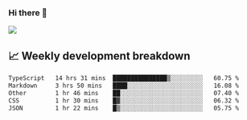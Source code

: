 ### Hi there 👋
<img align="center" src="https://github-readme-stats.vercel.app/api?username=Tumao727&show_icons=true&hide_title=true&theme=dracula" />


## 📈 Weekly development breakdown
<!--START_SECTION:waka-->

```txt
TypeScript   14 hrs 31 mins  ███████████████▒░░░░░░░░░   60.75 %
Markdown     3 hrs 50 mins   ████░░░░░░░░░░░░░░░░░░░░░   16.08 %
Other        1 hr 46 mins    ██░░░░░░░░░░░░░░░░░░░░░░░   07.40 %
CSS          1 hr 30 mins    █▓░░░░░░░░░░░░░░░░░░░░░░░   06.32 %
JSON         1 hr 22 mins    █▒░░░░░░░░░░░░░░░░░░░░░░░   05.75 %
```

<!--END_SECTION:waka-->
